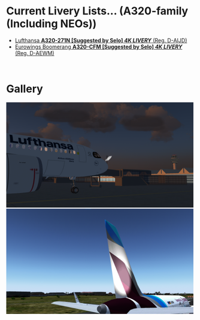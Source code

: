 # Current Livery Lists... (A320-family (Including NEOs))
<ul>
  <li><a href=https://raw.githubusercontent.com/Sadia2000/Custom-video-livery/main/A320-family/A320-271N/DLH-A320N.zip>Lufthansa <b>A320-271N [Suggested by Selo] <i>4K LIVERY</i></b> (Reg. D-AIJD)</a></li>
  <li><a href=https://raw.githubusercontent.com/Sadia2000/Custom-video-livery/main/A320-family/A320-CFM/EW.zip>Eurowings Boomerang <b>A320-CFM [Suggested by Selo] <i>4K LIVERY</i></b> (Reg. D-AEWM)</a></li>
</ul><br>

# Gallery
<a href=https://raw.githubusercontent.com/Sadia2000/Custom-video-livery/main/A320-family/A320-271N/DLH-A320N.zip><img src=https://raw.githubusercontent.com/Sadia2000/Custom-video-livery/main/A320-family/Screenshots/fgfs-20210910124351.png alt=D-AIJD width=500px></a><b><b>
<a href=https://raw.githubusercontent.com/Sadia2000/Custom-video-livery/main/A320-family/A320-CFM/EW.zip><img src=https://raw.githubusercontent.com/Sadia2000/Custom-video-livery/main/A320-family/Screenshots/Screenshot%202021-10-22%20233022.png alt=D-AEWM width=500px></a>
